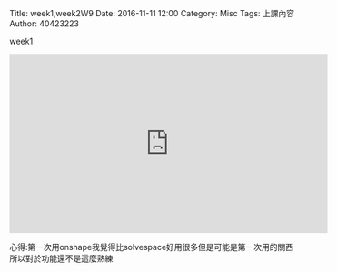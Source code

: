 Title: week1,week2W9
Date: 2016-11-11 12:00
Category: Misc
Tags: 上課內容
Author: 40423223

week1
<iframe width="560" height="315" src="https://www.youtube.com/embed/DeiSRrQImVA" frameborder="0" allowfullscreen></iframe>

心得:第一次用onshape我覺得比solvespace好用很多但是可能是第一次用的關西所以對於功能還不是這麼熟練